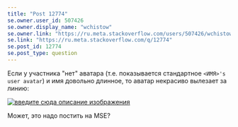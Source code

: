 ```yaml
---
title: "Post 12774"
se.owner.user_id: 507426
se.owner.display_name: "wchistow"
se.owner.link: "https://ru.meta.stackoverflow.com/users/507426/wchistow"
se.link: "https://ru.meta.stackoverflow.com/q/12774"
se.post_id: 12774
se.post_type: question
---
```

<p>Если у участника &quot;нет&quot; аватара (т.е. показывается стандартное <code>&lt;ИМЯ&gt;'s user avatar</code>) и имя довольно длинное, то аватар некрасиво вылезает за линию:</p>
<p><a href="https://i.stack.imgur.com/ShqU2.png" rel="nofollow noreferrer"><img src="https://i.stack.imgur.com/ShqU2.png" alt="введите сюда описание изображения" /></a></p>
<p>Может, это надо постить на MSE?</p>

